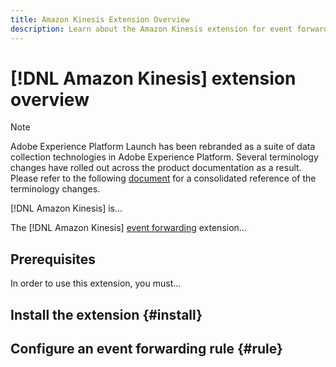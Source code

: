 ```yaml
---
title: Amazon Kinesis Extension Overview
description: Learn about the Amazon Kinesis extension for event forwarding in Adobe Experience Platform.
---
```

# [!DNL Amazon Kinesis] extension overview

>[!NOTE]
>
>Adobe Experience Platform Launch has been rebranded as a suite of data collection technologies in Adobe Experience Platform. Several terminology changes have rolled out across the product documentation as a result. Please refer to the following [document](../../../term-updates.md) for a consolidated reference of the terminology changes.

[!DNL Amazon Kinesis] is...

The [!DNL Amazon Kinesis] [event forwarding](../../../ui/event-forwarding/overview.md) extension...

## Prerequisites

In order to use this extension, you must...

<!-- have a valid [!DNL Azure] account with access to [!DNL Event Hubs]. You must also [create an event hub using the [!DNL Azure] portal](https://learn.microsoft.com/en-us/azure/event-hubs/event-hubs-create) before following the steps below. -->

## Install the extension {#install}

## Configure an event forwarding rule {#rule}
